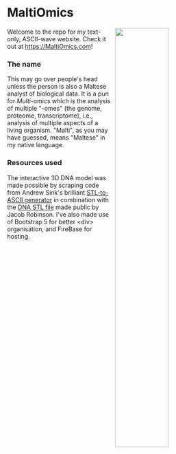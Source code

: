# MaltiOmics
<a>
  <img src="https://github.com/MatthewPace98/MaltiOmics/assets/74971601/38c64f42-dafb-493f-83ea-f0153b59403c" align="right" style="width: 50%;">
</a>

Welcome to the repo for my text-only, ASCII-wave website. Check it out at https://MaltiOmics.com! 

### The name
This may go over people's head unless the person is also a Maltese analyst of biological data. It is a pun for _Multi_-omics which is the analysis of multiple "-omes" (the genome, proteome, transcriptome), i.e., analysis of multiple aspects of a living organism. "Malti", as you may have guessed, means "Maltese" in my native language.

### Resources used
The interactive 3D DNA model was made possible by scraping code from Andrew Sink's brilliant [STL-to-ASCII generator](https://andrewsink.github.io/STL-to-ASCII-Generator/)
in combination with the [DNA STL file](https://3d.nih.gov/entries/3DPX-003919) made public by Jacob Robinson.  I've also made use of Bootstrap 5 for better \<div\> organisation, and FireBase for hosting.
